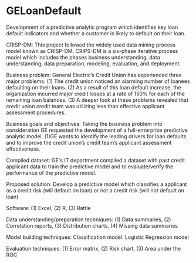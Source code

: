 # GELoanDefault
Development of a predictive analytic program which identifies key loan default indicators and whether a customer is likely to default on their loan.

CRISP-DM:
This project followed the widely used data mining process model known as CRISP-DM. CRIPS-DM is a six-phase iterative process model which includes the phases business understanding, data understanding, data preparation, modeling, evaluation, and deployment.

Business problem:
General Electric’s Credit Union has experienced three major problems:
(1) The credit union noticed an alarming number of loanees defaulting on their loans. (2) As a result of this loan default increase, the organization incurred major credit losses at a rate of 150% for each of the remaining loan balances. (3) A deeper look at these problems revealed that credit union credit team was utilizing less than effective applicant assessment procedures.

Business goals and objectives:
Taking the business problem into consideration GE requested the development of a full-enterprise predictive analytic model.
(1)GE wants to identify the leading drivers for loan defaults and to improve the credit union’s credit team’s applicant assessment effectiveness.

Compiled dataset:
GE's IT department compiled a dataset with past credit applicant data to train the predictive model and to evaluate/verify the performance of the predictive model.

Proposed solution:
Develop a predictive model which classifies a applicant as a credit risk (will default on loan) or not a credit risk (will not default on loan)

Software:
(1) Excel, (2) R, (3) Rattle

Data understanding/preparation techniques:
(1) Data summaries, (2) Correlation reports, (3) Distribution charts, (4) Missing data summaries

Model building techniques:
Classification model: Logistic Regression model

Evaluation techniques:
(1) Error matrix, (2) Risk chart, (3) Area under the ROC


